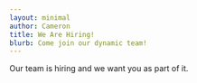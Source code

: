 ```yaml
---
layout: minimal
author: Cameron
title: We Are Hiring!
blurb: Come join our dynamic team!
---
```


Our team is hiring and we want you as part of it.

